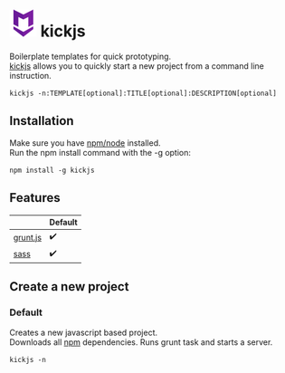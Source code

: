 [logo]: https://github.com/adam-p/markdown-here/raw/master/src/common/images/icon48.png "Logo Title Text 2"

# ![alt text][logo] kickjs

Boilerplate templates for quick prototyping. <br/>
[kickjs](https://www.npmjs.com/package/kickjs) allows you to quickly start a new project from a command line instruction.
```shell
kickjs -n:TEMPLATE[optional]:TITLE[optional]:DESCRIPTION[optional]
```

## Installation
Make sure you have [npm/node](http://nodejs.org/) installed. <br/>
Run the npm install command with the -g option:
```shell
npm install -g kickjs
```
## Features
|                                        | Default            |
| -------------------------------------- | ------------------ |
| [grunt.js](http://gruntjs.com/)        | :heavy_check_mark: |
| [sass](http://sass-lang.com/)          | :heavy_check_mark: |

## Create a new project

### Default
Creates a new javascript based project.<br/>
Downloads all [npm](https://www.npmjs.com/) dependencies. Runs grunt task and starts a server.
```shell
kickjs -n
```